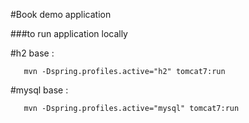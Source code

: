#Book demo application

###to run application locally 
     
  #h2 base :
        
       mvn -Dspring.profiles.active="h2" tomcat7:run
        
  #mysql base :
        
       mvn -Dspring.profiles.active="mysql" tomcat7:run
  